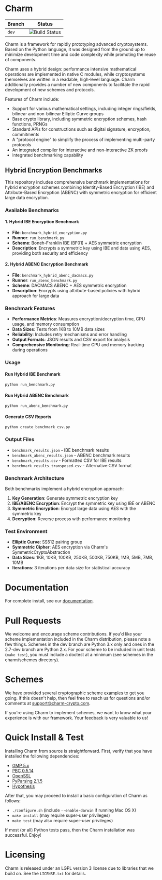 # Charm

| Branch | Status                                                                                         |
| ------ | ---------------------------------------------------------------------------------------------- |
| `dev`  | ![Build Status](https://github.com/JHUISI/charm/actions/workflows/ci.yml/badge.svg?branch=dev) |

Charm is a framework for rapidly prototyping advanced cryptosystems. Based on the Python language, it was designed from the ground up to minimize development time and code complexity while promoting the reuse of components.

Charm uses a hybrid design: performance intensive mathematical operations are implemented in native C modules, while cryptosystems themselves are written in a readable, high-level language. Charm additionally provides a number of new components to facilitate the rapid development of new schemes and protocols.

Features of Charm include:

- Support for various mathematical settings, including integer rings/fields, bilinear and non-bilinear Elliptic Curve groups
- Base crypto library, including symmetric encryption schemes, hash functions, PRNGs
- Standard APIs for constructions such as digital signature, encryption, commitments
- A "protocol engine" to simplify the process of implementing multi-party protocols
- An integrated compiler for interactive and non-interactive ZK proofs
- Integrated benchmarking capability

## Hybrid Encryption Benchmarks

This repository includes comprehensive benchmark implementations for hybrid encryption schemes combining Identity-Based Encryption (IBE) and Attribute-Based Encryption (ABENC) with symmetric encryption for efficient large data encryption.

### Available Benchmarks

#### 1. Hybrid IBE Encryption Benchmark

- **File**: `benchmark_hybrid_encryption.py`
- **Runner**: `run_benchmark.py`
- **Scheme**: Boneh-Franklin IBE (BF01) + AES symmetric encryption
- **Description**: Encrypts a symmetric key using IBE and data using AES, providing both security and efficiency

#### 2. Hybrid ABENC Encryption Benchmark

- **File**: `benchmark_hybrid_abenc_dacmacs.py`
- **Runner**: `run_abenc_benchmark.py`
- **Scheme**: DACMACS ABENC + AES symmetric encryption
- **Description**: Encrypts using attribute-based policies with hybrid approach for large data

### Benchmark Features

- **Performance Metrics**: Measures encryption/decryption time, CPU usage, and memory consumption
- **Data Sizes**: Tests from 1KB to 10MB data sizes
- **Reliability**: Includes retry mechanisms and error handling
- **Output Formats**: JSON results and CSV export for analysis
- **Comprehensive Monitoring**: Real-time CPU and memory tracking during operations

### Usage

#### Run Hybrid IBE Benchmark

```bash
python run_benchmark.py
```

#### Run Hybrid ABENC Benchmark

```bash
python run_abenc_benchmark.py
```

#### Generate CSV Reports

```bash
python create_benchmark_csv.py
```

### Output Files

- `benchmark_results.json` - IBE benchmark results
- `benchmark_abenc_results.json` - ABENC benchmark results
- `benchmark_results.csv` - Formatted CSV for IBE results
- `benchmark_results_transposed.csv` - Alternative CSV format

### Benchmark Architecture

Both benchmarks implement a hybrid encryption approach:

1. **Key Generation**: Generate symmetric encryption key
2. **IBE/ABENC Encryption**: Encrypt the symmetric key using IBE or ABENC
3. **Symmetric Encryption**: Encrypt large data using AES with the symmetric key
4. **Decryption**: Reverse process with performance monitoring

### Test Environment

- **Elliptic Curve**: SS512 pairing group
- **Symmetric Cipher**: AES encryption via Charm's SymmetricCryptoAbstraction
- **Data Sizes**: 1KB, 10KB, 100KB, 250KB, 500KB, 750KB, 1MB, 5MB, 7MB, 10MB
- **Iterations**: 3 iterations per data size for statistical accuracy

# Documentation

For complete install, see our [documentation](https://jhuisi.github.io/charm/install_source.html).

# Pull Requests

We welcome and encourage scheme contributions. If you'd like your scheme implementation included in the Charm distribution, please note a few things.
Schemes in the dev branch are Python 3.x only and ones in the 2.7-dev branch are Python 2.x. For your scheme to be included in unit tests (`make test`), you must include a doctest at a minimum (see schemes in the charm/schemes directory).

# Schemes

We have provided several cryptographic scheme [examples](https://jhuisi.github.io/charm/schemes.html) to get you going. If this doesn't help, then feel free to reach us for questions and/or comments at support@charm-crypto.com.

If you're using Charm to implement schemes, we want to know what your experience is with our framework. Your feedback is very valuable to us!

# Quick Install & Test

Installing Charm from source is straightforward. First, verify that you have installed the following dependencies:

- [GMP 5.x](http://gmplib.org/)
- [PBC 0.5.14](http://crypto.stanford.edu/pbc/download.html)
- [OpenSSL](http://www.openssl.org/source/)
- [PyParsing 2.1.5](https://pypi.org/project/pyparsing/2.1.5/)
- [Hypothesis](https://pypi.org/project/hypothesis/)

After that, you may proceed to install a basic configuration of Charm as follows:

- `./configure.sh` (include `--enable-darwin` if running Mac OS X)
- `make install` (may require super-user privileges)
- `make test` (may also require super-user privileges)

If most (or all) Python tests pass, then the Charm installation was successful. Enjoy!

# Licensing

Charm is released under an LGPL version 3 license due to libraries that we build on. See the `LICENSE.txt` for details.

